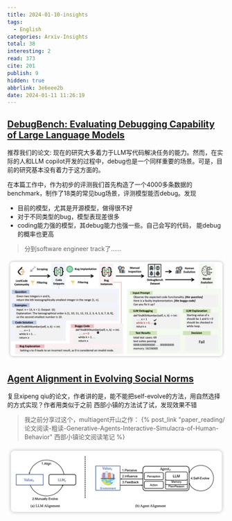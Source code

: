 ```yaml
---
title: 2024-01-10-insights
tags:
  - English
categories: Arxiv-Insights
total: 38
interesting: 2
read: 373
cite: 201
publish: 9
hidden: true
abbrlink: 3e6eee2b
date: 2024-01-11 11:26:19
---
```


## [DebugBench: Evaluating Debugging Capability of Large Language Models](https://arxiv.org/pdf/2401.04621)

推荐我们的论文: 现在的研究大多着力于LLM写代码解决任务的能力。然而，在实际的人和LLM copilot开发的过程中，debug也是一个同样重要的场景。可是，目前的研究基本没有着力于这方面的。

在本篇工作中，作为初步的评测我们首先构造了一个4000多条数据的benchmark，制作了18类的常见bug场景，评测模型能否debug。发现

- 目前的模型，尤其是开源模型，做得很不好
- 对于不同类型的bug，模型表现差很多
- coding能力强的模型，其debug能力也强一些。自己会写的代码， 能debug的概率也更高

> 分到software engineer track了……

<img src="../../files/images/arxiv-insights/2024-01-08-01-12/debugbench.png">



## [Agent Alignment in Evolving Social Norms](https://arxiv.org/pdf/2401.04620.pdf)

复旦xipeng qiu的论文，作者讲的是，能不能把self-evolve的方法，用自然选择的方式实现？作者用类似于之前 西部小镇的方法试了试，发现效果不错

> 我之前分享过这个，multiagent开山之作： {% post_link "paper_reading/论文阅读-粗读-Generative-Agents-Interactive-Simulacra-of-Human-Behavior" 西部小镇论文阅读笔记 %}

<img src="../../files/images/arxiv-insights/2024-01-08-01-12/agent-align.png">
